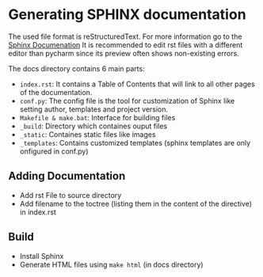 # Generating SPHINX documentation
The used file format is reStructuredText. For more information go to the [Sphinx Documenation](https://www.sphinx-doc.org/en/master/usage/restructuredtext/index.html)
It is recommended to edit rst files with a different editor than pycharm since its preview often shows non-existing errors.

The docs directory contains 6 main parts:
* `index.rst`: It contains a Table of Contents that will link to all other pages of the documentation.
* `conf.py`: The config file is the tool for customization of Sphinx like setting author, templates and project version.
* `Makefile & make.bat`: Interface for building files
* `_build`: Directory which containes ouput files
* `_static`: Containes static files like images
* `_templates`: Contains customized templates (sphinx templates are only onfigured in conf.py)

## Adding Documentation
* Add rst File to source directory
* Add filename to the toctree (listing them in the content of the directive) in index.rst
## Build
* Install Sphinx 
* Generate HTML files using `make html` (in docs directory)


